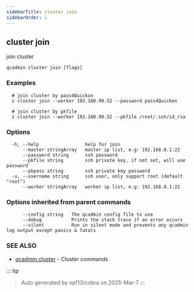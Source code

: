 ```yaml
---
sidebarTitle: cluster join
sidebarOrder: 1
---
```


## cluster join

join cluster

```
qcadmin cluster join [flags]
```

### Examples

```
  # join cluster by pass4Quickon
  z cluster join --worker 192.168.99.52 --password pass4Quickon
  
  # join cluster by pkfile
  z cluster join --worker 192.168.99.52 --pkfile /root/.ssh/id_rsa
```

### Options

```
  -h, --help                 help for join
      --master stringArray   master ip list, e.g: 192.168.0.1:22
      --password string      ssh password
      --pkfile string        ssh private key, if not set, will use password
      --pkpass string        ssh private key password
  -u, --username string      ssh user, only support root (default "root")
      --worker stringArray   worker ip list, e.g: 192.168.0.1:22
```

### Options inherited from parent commands

```
      --config string   The qcadmin config file to use
      --debug           Prints the stack trace if an error occurs
      --silent          Run in silent mode and prevents any qcadmin log output except panics & fatals
```

### SEE ALSO

* [qcadmin cluster](cluster.md)	 - Cluster commands

::: tip
>Auto generated by spf13/cobra on 2025-Mar-7
:::